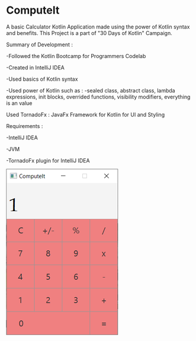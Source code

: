 # ComputeIt
A basic Calculator Kotlin Application made using the power of Kotlin syntax and benefits. This Project is a part of "30 Days of Kotlin" Campaign.

Summary of Development : 

  -Followed the Kotlin Bootcamp for Programmers Codelab
  
  -Created in IntelliJ IDEA
  
  -Used basics of Kotlin syntax
  
  -Used power of Kotlin such as :
    -sealed class, abstract class, lambda expressions, init blocks, overrided functions, visibility modifiers, everything is an value
    
Used TornadoFx : JavaFx Framework for Kotlin for UI and Styling

Requirements :

  -IntelliJ IDEA
  
  -JVM
  
  -TornadoFx plugin for IntelliJ IDEA

<img src="UI.PNG">
